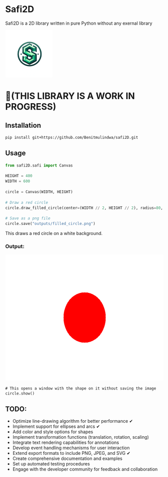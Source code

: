 # Safi2D
Safi2D is a 2D library written in pure Python without any exernal library

<img src="assets/logo.png" width=150 height=150>

# 🚨(THIS LIBRARY IS A WORK IN PROGRESS)

## Installation

```bash
pip install git+https://github.com/Benitmulindwa/safi2D.git
```
## Usage
```python
from safi2D.safi import Canvas

HEIGHT = 400
WIDTH = 600

circle = Canvas(WIDTH, HEIGHT)

# Draw a red circle
circle.draw_filled_circle(center=(WIDTH // 2, HEIGHT // 2), radius=80, color=(255, 0, 0))

# Save as a png file
circle.save("outputs/filled_circle.png")
```
This draws a red circle on a white background.
### Output:
<img src="outputs/filled_circle.png" width=600 height=400>

```
# This opens a window with the shape on it without saving the image
circle.show()
```

## TODO:

- Optimize line-drawing algorithm for better performance ✔
- Implement support for ellipses and arcs ✔
- Add color and style options for shapes
- Implement transformation functions (translation, rotation, scaling)
- Integrate text rendering capabilities for annotations
- Develop event handling mechanisms for user interaction
- Extend export formats to include PNG, JPEG, and SVG ✔
- Create comprehensive documentation and examples
- Set up automated testing procedures
- Engage with the developer community for feedback and collaboration
